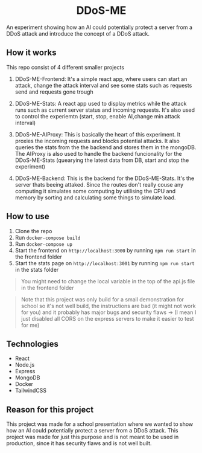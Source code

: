 # <center>DDoS-ME</center>
An experiment showing how an AI could potentially protect a server from a DDoS attack and introduce the concept of a DDoS attack.

## How it works
This repo consist of 4 different smaller projects

1. DDoS-ME-Frontend: It's a simple react app, where users can start an attack, change the attack interval and see some stats such as requests send and requests gone trough

2. DDoS-ME-Stats: A react app used to display metrics while the attack runs such as current server status and incoming requests. It's also used to control the experiemtn (start, stop, enable AI,change min attack interval)

3. DDoS-ME-AIProxy: This is basically the heart of this experiment. It proxies the incoming requests and blocks potential attacks. It also queries the stats from the the backend and stores them in the mongoDB. The AIProxy is also used to handle the backend funcionality for the DDoS-ME-Stats (quearying the latest data from DB, start and stop the experiment)

4. DDoS-ME-Backend: This is the backend for the DDoS-ME-Stats. It's the server thats beeing attaked. Since the routes don't really couse any computing it simulates some computing by utilising the CPU and memory by sorting and calculating some things to simulate load.

## How to use
1. Clone the repo
2. Run `docker-compose build`
3. Run `docker-compose up`
4. Start the frontend on `http://localhost:3000` by running `npm run start` in the frontend folder
5. Start the stats page on `http://localhost:3001`  by running `npm run start` in the stats folder

> You might need to change the local variable in the top of the api.js file in the frontend folder

> Note that this project was only build for a small demonstration for school so it's not well build, the instructions are bad (it might not work for you) and it probably has major bugs and security flaws -> (I mean I just disabled all CORS on the express servers to make it easier to test for me)

## Technologies
- React
- Node.js
- Express
- MongoDB
- Docker
- TailwindCSS

## Reason for this project
This project was made for a school presentation where we wanted to show how an AI could potentially protect a server from a DDoS attack. This project was made for just this purpose and is not meant to be used in production, since it has security flaws and is not well built.